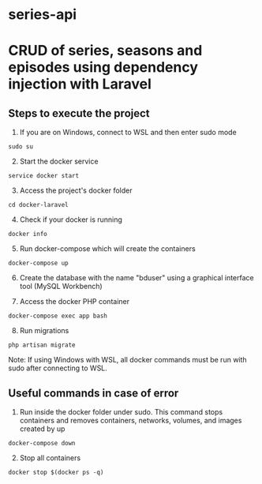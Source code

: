 # series-api
# CRUD of series, seasons and episodes using dependency injection with Laravel

## Steps to execute the project
1. If you are on Windows, connect to WSL and then enter sudo mode

```sudo su```

2. Start the docker service

```service docker start```

3. Access the project's docker folder

```cd docker-laravel```

4. Check if your docker is running

```docker info```

5. Run docker-compose which will create the containers

```docker-compose up```

6. Create the database with the name "bduser" using a graphical interface tool (MySQL Workbench)

7. Access the docker PHP container

```docker-compose exec app bash```

8. Run migrations

```php artisan migrate```

Note: If using Windows with WSL, all docker commands must be run with sudo after connecting to WSL.

## Useful commands in case of error

1. Run inside the docker folder under sudo. This command stops containers and removes containers, networks, volumes, and images created by up

```docker-compose down```

2. Stop all containers

```docker stop $(docker ps -q)```
